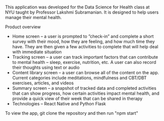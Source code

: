 This application was developed for the Data Science for Health class at NYU taught by Professor Lakshmi Subramanian. It is designed to help users manage their mental health. 

Product overview
- Home screen – a user is prompted to ”check-in” and complete a short survey
with their mood, how they are feeling, and how much time they have. They
are then given a few activities to complete that will help deal with
immediate situation
- Tracking screen – a user can track important factors that can contribute to
mental health – sleep, exercise, nutrition, etc. A user can also record their
thoughts using text or audio
- Content library screen – a user can browse all of the content on the app.
Current categories include meditations, mindfulness and CBT/DBT exercises,
articles, and videos
- Summary screen – a snapshot of tracked data and completed activities that
can show progress, how certain activities impact mental health, and provide a
quick view of their week that can be shared in therapy
- Technologies – React Native and Python Flask

To view the app, git clone the repository and then run "npm start"
